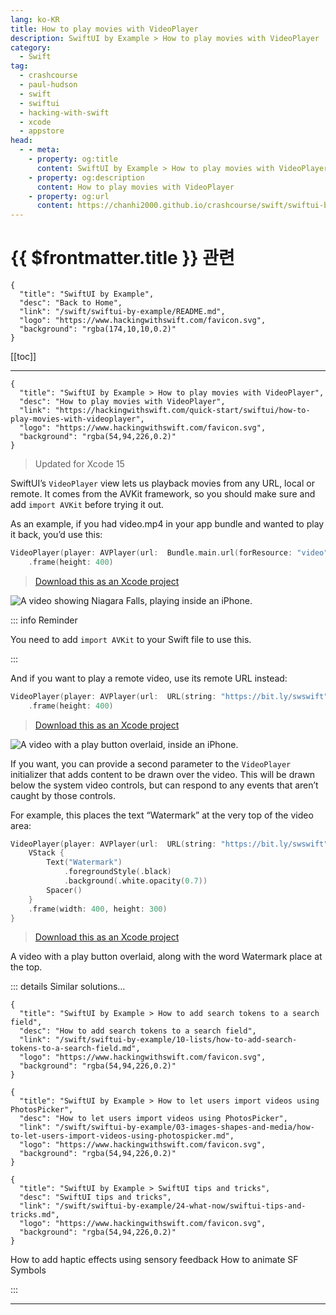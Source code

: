 ```yaml
---
lang: ko-KR
title: How to play movies with VideoPlayer
description: SwiftUI by Example > How to play movies with VideoPlayer
category:
  - Swift
tag: 
  - crashcourse
  - paul-hudson
  - swift
  - swiftui
  - hacking-with-swift
  - xcode
  - appstore
head:
  - - meta:
    - property: og:title
      content: SwiftUI by Example > How to play movies with VideoPlayer
    - property: og:description
      content: How to play movies with VideoPlayer
    - property: og:url
      content: https://chanhi2000.github.io/crashcourse/swift/swiftui-by-example/03-images-shapes-and-media/how-to-play-movies-with-videoplayer.html
---
```


# {{ $frontmatter.title }} 관련

```component VPCard
{
  "title": "SwiftUI by Example",
  "desc": "Back to Home",
  "link": "/swift/swiftui-by-example/README.md",
  "logo": "https://www.hackingwithswift.com/favicon.svg",
  "background": "rgba(174,10,10,0.2)"
}
```

[[toc]]

---

```component VPCard
{
  "title": "SwiftUI by Example > How to play movies with VideoPlayer",
  "desc": "How to play movies with VideoPlayer",
  "link": "https://hackingwithswift.com/quick-start/swiftui/how-to-play-movies-with-videoplayer",
  "logo": "https://www.hackingwithswift.com/favicon.svg",
  "background": "rgba(54,94,226,0.2)"
}
```

> Updated for Xcode 15

SwiftUI’s `VideoPlayer` view lets us playback movies from any URL, local or remote. It comes from the AVKit framework, so you should make sure and add `import AVKit` before trying it out.

As an example, if you had video.mp4 in your app bundle and wanted to play it back, you’d use this:

```swift
VideoPlayer(player: AVPlayer(url:  Bundle.main.url(forResource: "video", withExtension: "mp4")!))
    .frame(height: 400)
```

> [<FontIcon icon="fas fa-file-zipper"/>Download this as an Xcode project](https://www.hackingwithswift.com/files/projects/swiftui/how-to-play-movies-with-videoplayer-1.zip)

![A video showing Niagara Falls, playing inside an iPhone.](https://www.hackingwithswift.com/img/books/quick-start/swiftui/how-to-play-movies-with-videoplayer-1~dark.png)

::: info Reminder

You need to add `import AVKit` to your Swift file to use this.

:::

And if you want to play a remote video, use its remote URL instead:

```swift
VideoPlayer(player: AVPlayer(url:  URL(string: "https://bit.ly/swswift")!))
    .frame(height: 400)
```

> [<FontIcon icon="fas fa-file-zipper"/>Download this as an Xcode project](https://www.hackingwithswift.com/files/projects/swiftui/how-to-play-movies-with-videoplayer-2.zip)

![A video with a play button overlaid, inside an iPhone.](https://www.hackingwithswift.com/img/books/quick-start/swiftui/how-to-play-movies-with-videoplayer-2~dark.png)

If you want, you can provide a second parameter to the `VideoPlayer` initializer that adds content to be drawn over the video. This will be drawn below the system video controls, but can respond to any events that aren’t caught by those controls.

For example, this places the text “Watermark” at the very top of the video area:

```swift
VideoPlayer(player: AVPlayer(url:  URL(string: "https://bit.ly/swswift")!)) {
    VStack {
        Text("Watermark")
            .foregroundStyle(.black)
            .background(.white.opacity(0.7))
        Spacer()
    }
    .frame(width: 400, height: 300)
}
```

> [<FontIcon icon="fas fa-file-zipper"/>Download this as an Xcode project](https://www.hackingwithswift.com/files/projects/swiftui/how-to-play-movies-with-videoplayer-3.zip)

A video with a play button overlaid, along with the word Watermark place at the top.

::: details Similar solutions…

```component VPCard
{
  "title": "SwiftUI by Example > How to add search tokens to a search field",
  "desc": "How to add search tokens to a search field",
  "link": "/swift/swiftui-by-example/10-lists/how-to-add-search-tokens-to-a-search-field.md",
  "logo": "https://www.hackingwithswift.com/favicon.svg",
  "background": "rgba(54,94,226,0.2)"
}
```

```component VPCard
{
  "title": "SwiftUI by Example > How to let users import videos using PhotosPicker",
  "desc": "How to let users import videos using PhotosPicker",
  "link": "/swift/swiftui-by-example/03-images-shapes-and-media/how-to-let-users-import-videos-using-photospicker.md",
  "logo": "https://www.hackingwithswift.com/favicon.svg",
  "background": "rgba(54,94,226,0.2)"
}
```

```component VPCard
{
  "title": "SwiftUI by Example > SwiftUI tips and tricks",
  "desc": "SwiftUI tips and tricks",
  "link": "/swift/swiftui-by-example/24-what-now/swiftui-tips-and-tricks.md",
  "logo": "https://www.hackingwithswift.com/favicon.svg",
  "background": "rgba(54,94,226,0.2)"
}
```

How to add haptic effects using sensory feedback
How to animate SF Symbols

:::

---

<TagLinks />
